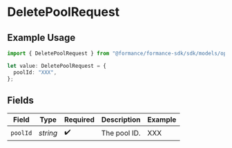# DeletePoolRequest

## Example Usage

```typescript
import { DeletePoolRequest } from "@formance/formance-sdk/sdk/models/operations";

let value: DeletePoolRequest = {
  poolId: "XXX",
};
```

## Fields

| Field              | Type               | Required           | Description        | Example            |
| ------------------ | ------------------ | ------------------ | ------------------ | ------------------ |
| `poolId`           | *string*           | :heavy_check_mark: | The pool ID.       | XXX                |